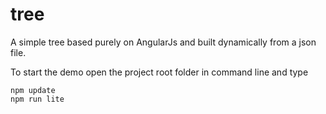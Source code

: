 # tree
A simple tree based purely on AngularJs and built dynamically from a json file.

To start the demo open the project root folder in command line and type
```
npm update
npm run lite
```
